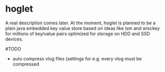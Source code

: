 # hoglet
A real description comes later. At the moment, hoglet is planned to be a plain java embedded key value store based on ideas like lsm and wisckey for millions of key/value pairs optimized for storage on HDD and SSD devices.

#TODO

- auto compress vlog files (settings for e.g. every vlog must be compressed 
